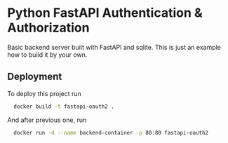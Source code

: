 # Python FastAPI Authentication & Authorization

Basic backend server built with FastAPI and sqlite. This is just an example how to build it by your own.

## Deployment

To deploy this project run

```bash
  docker build -t fastapi-oauth2 .
```

And after previous one, run

```bash
  docker run -d --name backend-container -p 80:80 fastapi-oauth2
```
